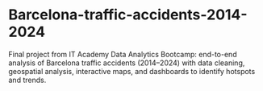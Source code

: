 # Barcelona-traffic-accidents-2014-2024
Final project from IT Academy Data Analytics Bootcamp: end-to-end analysis of Barcelona traffic accidents (2014–2024) with data cleaning, geospatial analysis, interactive maps, and dashboards to identify hotspots and trends.
